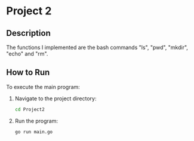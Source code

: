 # Project 2

## Description

The functions I implemented are the bash commands "ls", "pwd", "mkdir", "echo" and "rm".

## How to Run

To execute the main program:

1. Navigate to the project directory:
    ```bash
    cd Project2
    ```
2. Run the program:
    ```bash
    go run main.go
    ```
